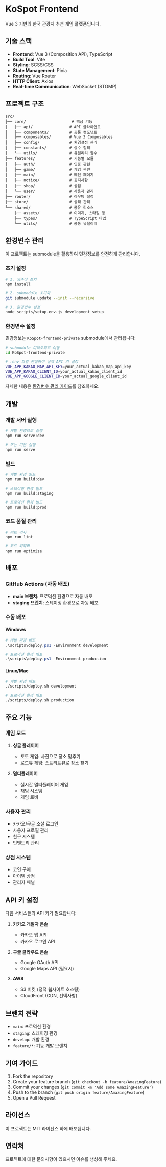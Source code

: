 # KoSpot Frontend

Vue 3 기반의 한국 관광지 추천 게임 플랫폼입니다.

## 기술 스택

- **Frontend**: Vue 3 (Composition API), TypeScript
- **Build Tool**: Vite
- **Styling**: SCSS/CSS
- **State Management**: Pinia
- **Routing**: Vue Router
- **HTTP Client**: Axios
- **Real-time Communication**: WebSocket (STOMP)

## 프로젝트 구조

```
src/
├── core/                    # 핵심 기능
│   ├── api/                # API 클라이언트
│   ├── components/         # 공통 컴포넌트
│   ├── composables/        # Vue 3 Composables
│   ├── config/             # 환경설정 관리
│   ├── constants/          # 상수 정의
│   └── utils/              # 유틸리티 함수
├── features/               # 기능별 모듈
│   ├── auth/               # 인증 관련
│   ├── game/               # 게임 관련
│   ├── main/               # 메인 페이지
│   ├── notice/             # 공지사항
│   ├── shop/               # 상점
│   └── user/               # 사용자 관리
├── router/                 # 라우팅 설정
├── store/                  # 상태 관리
└── shared/                 # 공유 리소스
    ├── assets/             # 이미지, 스타일 등
    ├── types/              # TypeScript 타입
    └── utils/              # 공통 유틸리티
```

## 환경변수 관리

이 프로젝트는 submodule을 활용하여 민감정보를 안전하게 관리합니다.

### 초기 설정

```bash
# 1. 의존성 설치
npm install

# 2. submodule 초기화
git submodule update --init --recursive

# 3. 환경변수 설정
node scripts/setup-env.js development setup
```

### 환경변수 설정

민감정보는 `KoSpot-frontend-private` submodule에서 관리됩니다:

```bash
# submodule 디렉토리로 이동
cd KoSpot-frontend-private

# .env 파일 편집하여 실제 API 키 설정
VUE_APP_KAKAO_MAP_API_KEY=your_actual_kakao_map_api_key
VUE_APP_KAKAO_CLIENT_ID=your_actual_kakao_client_id
VUE_APP_GOOGLE_CLIENT_ID=your_actual_google_client_id
```

자세한 내용은 [환경변수 관리 가이드](docs/ENVIRONMENT_SETUP.md)를 참조하세요.

## 개발

### 개발 서버 실행

```bash
# 개발 환경으로 실행
npm run serve:dev

# 또는 기본 실행
npm run serve
```

### 빌드

```bash
# 개발 환경 빌드
npm run build:dev

# 스테이징 환경 빌드
npm run build:staging

# 프로덕션 환경 빌드
npm run build:prod
```

### 코드 품질 관리

```bash
# 린트 검사
npm run lint

# 코드 최적화
npm run optimize
```

## 배포

### GitHub Actions (자동 배포)

- **main 브랜치**: 프로덕션 환경으로 자동 배포
- **staging 브랜치**: 스테이징 환경으로 자동 배포

### 수동 배포

#### Windows

```powershell
# 개발 환경 배포
.\scripts\deploy.ps1 -Environment development

# 프로덕션 환경 배포
.\scripts\deploy.ps1 -Environment production
```

#### Linux/Mac

```bash
# 개발 환경 배포
./scripts/deploy.sh development

# 프로덕션 환경 배포
./scripts/deploy.sh production
```

## 주요 기능

### 게임 모드

1. **싱글 플레이어**
   - 포토 게임: 사진으로 장소 맞추기
   - 로드뷰 게임: 스트리트뷰로 장소 찾기

2. **멀티플레이어**
   - 실시간 멀티플레이어 게임
   - 채팅 시스템
   - 게임 로비

### 사용자 관리

- 카카오/구글 소셜 로그인
- 사용자 프로필 관리
- 친구 시스템
- 인벤토리 관리

### 상점 시스템

- 코인 구매
- 아이템 상점
- 관리자 패널

## API 키 설정

다음 서비스들의 API 키가 필요합니다:

1. **카카오 개발자 콘솔**
   - 카카오 맵 API
   - 카카오 로그인 API

2. **구글 클라우드 콘솔**
   - Google OAuth API
   - Google Maps API (필요시)

3. **AWS**
   - S3 버킷 (정적 웹사이트 호스팅)
   - CloudFront (CDN, 선택사항)

## 브랜치 전략

- `main`: 프로덕션 환경
- `staging`: 스테이징 환경
- `develop`: 개발 환경
- `feature/*`: 기능 개발 브랜치

## 기여 가이드

1. Fork the repository
2. Create your feature branch (`git checkout -b feature/AmazingFeature`)
3. Commit your changes (`git commit -m 'Add some AmazingFeature'`)
4. Push to the branch (`git push origin feature/AmazingFeature`)
5. Open a Pull Request

## 라이선스

이 프로젝트는 MIT 라이선스 하에 배포됩니다.

## 연락처

프로젝트에 대한 문의사항이 있으시면 이슈를 생성해 주세요.